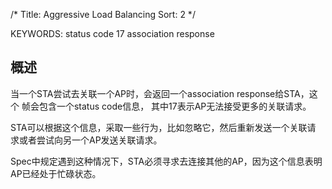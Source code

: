 /*
 Title: Aggressive Load Balancing
 Sort: 2
 */
 
KEYWORDS: status code 17 association response

## 概述  
当一个STA尝试去关联一个AP时，会返回一个association response给STA，这个
帧会包含一个status code信息， 其中17表示AP无法接受更多的关联请求。  

STA可以根据这个信息，采取一些行为，比如忽略它，然后重新发送一个关联请
求或者尝试向另一个AP发送关联请求。  

Spec中规定遇到这种情况下，STA必须寻求去连接其他的AP，因为这个信息表明
AP已经处于忙碌状态。  
